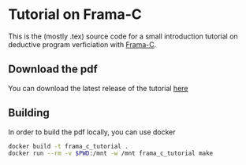 # Tutorial on Frama-C 

This is the (mostly .tex) source code for a small introduction tutorial on deductive program verficiation with [Frama-C](https://www.frama-c.com). 

## Download the pdf 

You can download the latest release of the tutorial [here](https://github.com/uu-1dt106/frama_c_tutorial/releases/latest/download/frama_c_tutorial.pdf)

## Building

In order to build the pdf locally, you can use docker

```sh
docker build -t frama_c_tutorial .
docker run --rm -v $PWD:/mnt -w /mnt frama_c_tutorial make
```

